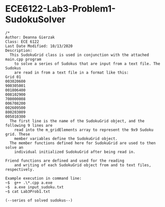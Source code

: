 # ECE6122-Lab3-Problem1-SudokuSolver


    /*
    Author: Deanna Gierzak
    Class: ECE 6122
    Last Date Modified: 10/13/2020
    Description:
      This SudokuGrid class is used in conjunction with the attached main.cpp program
        to solve a series of Sudokus that are input from a text file. The Sudokus
        are read in from a text file in a format like this:
    Grid 01
    003020600
    900305001
    001806400
    008102900
    700000008
    006708200
    002609500
    800203009
    005010300
      The first line is the name of the SudokuGrid object, and the following 9 lines are 
        read into the m_gridElements array to represent the 9x9 Sudoku grid. These
        member variables define the SudokuGrid object.
      The member functions defined here for SudokuGrid are used to then solve an 
        individual initialized SudokuGrid after being read in.
	
	Friend functions are defined and used for the reading
		and writing of each SudokuGrid object from and to text files, respectively.
    
    Example execution in command line:
    ~$  g++ .\*.cpp a.exe
    ~$  a.exe input_sudoku.txt
    ~$ cat Lab3Prob1.txt
    
    (--series of solved sudokus--)

